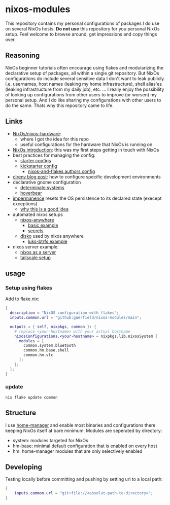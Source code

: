 # nixos-modules
This repository contains my personal configurations of packages I do use on several 
NixOs hosts.
**Do not use** this repository for you personal NixOs setup. Feel welcome to browse around, get impressions and copy things over.

## Reasoning

NixOs beginner tutorials often encourage using flakes and modularizing the declarative setup of packages, all within a single git repository. But NixOs configurations do include several sensitive data I don't want to leak publicly. I.e. usernames, host names (leaking my home infrastructure), shell alias'es (leaking infrastructure from my daily job), etc. ... I really enjoy the possibility of looking up configurations from other users to improve (or worsen) my personal setup. And I do like sharing my configurations with other users to do the same. Thats why this repository came to life.

## Links

* [NixOs/nixos-hardware](https://github.com/NixOS/nixos-hardware/tree/master):
    * where I got the idea for this repo
    * useful configurations for the hardware that NixOs is running on
* [NixOs introduction](https://nixos-and-flakes.thiscute.world/introduction/): this was my first steps getting in touch with NixOs
* best practices for managing the config:
  * [starter configs](https://github.com/Misterio77/nix-starter-configs)
  * [kickstarter config](https://github.com/ryan4yin/nix-config/tree/i3-kickstarter)
    * [nixos-and-flakes authors config](https://github.com/ryan4yin/nix-config)
* [direnv blog post](https://determinate.systems/posts/nix-direnv/): how to configure specific development environments
* declarative gnome configuration
  * [determinate.systems](https://determinate.systems/posts/declarative-gnome-configuration-with-nixos/)
  * [hoverbear](https://hoverbear.org/blog/declarative-gnome-configuration-in-nixos/)
* [impermanence](https://github.com/nix-community/impermanence) resets the OS persistence to its declared state (execept exceptions)
  * [why this is a good idea](https://grahamc.com/blog/erase-your-darlings/)
* automated nixos setups
  * [nixos-anywhere](https://github.com/nix-community/nixos-anywhere)
    * [basic example](https://github.com/nix-community/nixos-anywhere-examples/blob/main/flake.nix)
    * [secrets](https://nix-community.github.io/nixos-anywhere/howtos/secrets.html)
  * [disko](https://github.com/nix-community/disko) used by nixos anywhere
    * [luks-btrfs example](https://github.com/nix-community/disko/blob/master/example/luks-btrfs-subvolumes.nix) 
* nixos server example:
  * [nixos as a server](https://guekka.github.io/nixos-server-1/)
  * [tailscale setup](https://guekka.github.io/nixos-server-2/)

## usage

### Setup using flakes

Add to flake.nix:
```nix
{
  description = "NixOS configuration with flakes";
  inputs.common.url = "github:gaerfield/nixos-modules/main";

  outputs = { self, nixpkgs, common }: {
    # replace <your-hostname> with your actual hostname
    nixosConfigurations.<your-hostname> = nixpkgs.lib.nixosSystem {
      modules = [
        common.system.bluetooth
        common.hm.base.shell
        common.hm.vlc
      ];
    };
  };
}
```

### update

```
nix flake update common
```

## Structure

I use [home-manager](https://github.com/nix-community/home-manager) and enable most binaries and configurations there keeping NixOs itself at bare minimum. Modules are seperated by directory:

* system: modules targeted for NixOs
* hm-base: minimal default configuration that is enabled on every host
* hm: home-manager modules that are only selectively enabled

## Developing

Testing locally before committing and pushing by setting url to a local path:

```nix
{
    inputs.common.url = "git+file://<absolut-path-to-directory>";
}
```

